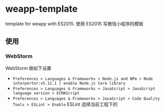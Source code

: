 # weapp-template

template for weapp with ES2015. 使用 ES2015 写微信小程序的模板

## 使用

### WebStorm

WebStorm 做如下设置

* `Preferences > Languages & Frameworks > Node.js and NPm > Node interperter:v5.11.1 | enable Node.js Core library`
* `Preferences > Languages & Frameworks > JavaScript > JavaScript language version > ECMAScript`
* `Preferences > Languages & Frameworks > JavaScript > Code Quality Tools > ESLint > Enable` ESLint 选择当前工程下的
